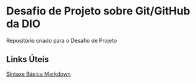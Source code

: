 # Desafio de Projeto sobre Git/GitHub da DIO
Repositório criado para o Desafio de Projeto
## Links  Úteis
[Sintaxe Básica Markdown](https://www.markdownguide.org/getting-started/)
